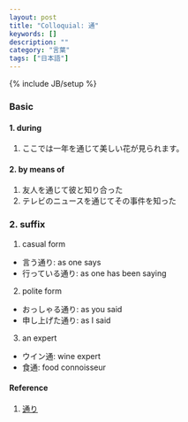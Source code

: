 ```yaml
---
layout: post
title: "Colloquial: 通"
keywords: []
description: ""
category: "言葉"
tags: ["日本語"]
---
```

{% include JB/setup %}


### Basic
#### 1. during
1. ここでは一年を通じて美しい花が見られます。

#### 2. by means of
1. 友人を通じて彼と知り合った
2. テレビのニュースを通じてその事件を知った


### 2. suffix 
1. casual form
- 言う通り: as one says
- 行っている通り: as one has been saying
2. polite form
- おっしゃる通り: as you said
- 申し上げた通り: as I said

3. an expert
- ウイン通: wine expert
- 食通: food connoisseur



#### Reference
1. [通り](http://maggiesensei.com/2020/06/03/how-to-use-%e9%80%9a%e3%82%8a%e3%81%a8%e3%81%8a%e3%82%8a-toori/)

